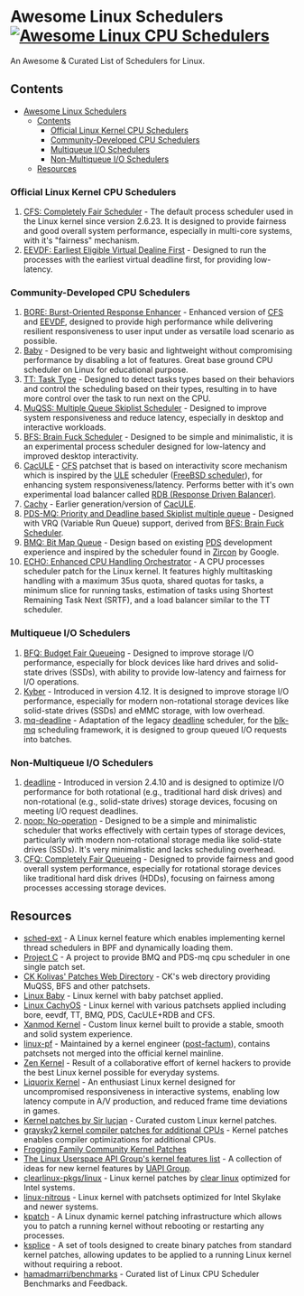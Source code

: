 # Awesome Linux Schedulers [![Awesome Linux CPU Schedulers](https://awesome.re/badge-flat.svg)](https://github.com/Tanvir1337x/awesome-linux-cpu-schedulers)

An Awesome & Curated List of Schedulers for Linux.

## Contents

- [Awesome Linux Schedulers ](#awesome-linux-schedulers-)
  - [Contents](#contents)
    - [Official Linux Kernel CPU Schedulers](#official-linux-kernel-cpu-schedulers)
    - [Community-Developed CPU Schedulers](#community-developed-cpu-schedulers)
    - [Multiqueue I/O Schedulers](#multiqueue-io-schedulers)
    - [Non-Multiqueue I/O Schedulers](#non-multiqueue-io-schedulers)
  - [Resources](#resources)

### Official Linux Kernel CPU Schedulers

1. [CFS: Completely Fair Scheduler](https://docs.kernel.org/scheduler/sched-design-CFS.html) - The default process scheduler used in the Linux kernel since version 2.6.23. It is designed to provide fairness and good overall system performance, especially in multi-core systems, with it's "fairness" mechanism.
2. [EEVDF: Earliest Eligible Virtual Dealine First](https://lwn.net/Articles/925371/) - Designed to run the processes with the earliest virtual deadline first, for providing low-latency.

### Community-Developed CPU Schedulers

1. [BORE: Burst-Oriented Response Enhancer](https://github.com/firelzrd/bore-scheduler) - Enhanced version of [CFS](https://docs.kernel.org/scheduler/sched-design-CFS.html) and [EEVDF](https://lwn.net/Articles/925371/), designed to provide high performance while delivering resilient responsiveness to user input under as versatile load scenario as possible.
2. [Baby](https://github.com/hamadmarri/Baby-CPU-Scheduler) - Designed to be very basic and lightweight without compromising performance by disabling a lot of features. Great base ground CPU scheduler on Linux for educational purpose.
3. [TT: Task Type](https://github.com/hamadmarri/TT-CPU-Scheduler) - Designed to detect tasks types based on their behaviors and control the scheduling based on their types, resulting in to have more control over the task to run next on the CPU.
4. [MuQSS: Multiple Queue Skiplist Scheduler](https://lwn.net/Articles/720227/) - Designed to improve system responsiveness and reduce latency, especially in desktop and interactive workloads.
5. [BFS: Brain Fuck Scheduler](https://en.wikipedia.org/wiki/Brain_Fuck_Scheduler) - Designed to be simple and minimalistic, it is an experimental process scheduler designed for low-latency and improved desktop interactivity.
6. [CacULE](https://github.com/hamadmarri/cacule-cpu-scheduler) - [CFS](https://docs.kernel.org/scheduler/sched-design-CFS.html) patchset that is based on interactivity score mechanism which is inspired by the [ULE](https://en.wikipedia.org/wiki/ULE_scheduler) scheduler ([FreeBSD scheduler](https://papers.freebsd.org/2003/bsdcon/jeff-ule_scheduler/)), for enhancing system responsiveness/latency. Performs better with it's own experimental load balancer called [RDB (Response Driven Balancer)](https://github.com/hamadmarri/cacule-cpu-scheduler#response-driven-balancer-rdb).
7. [Cachy](https://github.com/hamadmarri/cacule-cpu-scheduler/tree/c68d210538fabac002acb84d99e9c3d365edc14f) - Earlier generation/version of [CacULE](https://github.com/hamadmarri/cacule-cpu-scheduler).
8. [PDS-MQ: Priority and Deadline based Skiplist multiple queue](https://www.phoronix.com/news/PDS-MQ-Linux-4.17) - Designed with VRQ (Variable Run Queue) support, derived from [BFS: Brain Fuck Scheduler](https://en.wikipedia.org/wiki/Brain_Fuck_Scheduler).
9. [BMQ: Bit Map Queue](https://www.phoronix.com/news/Linux-BitMap-Queue-BMQ) - Design based on existing [PDS](https://www.phoronix.com/news/PDS-MQ-Linux-4.17) development experience and inspired by the scheduler found in [Zircon](https://fuchsia.dev/fuchsia-src/concepts/kernel) by Google.
10. [ECHO: Enhanced CPU Handling Orchestrator](https://github.com/hamadmarri/ECHO-CPU-Scheduler) - A CPU processes scheduler patch for the Linux kernel. It features highly multitasking handling with a maximum 35us quota, shared quotas for tasks, a minimum slice for running tasks, estimation of tasks using Shortest Remaining Task Next (SRTF), and a load balancer similar to the TT scheduler.

### Multiqueue I/O Schedulers

1. [BFQ: Budget Fair Queueing](https://docs.kernel.org/block/bfq-iosched.html) - Designed to improve storage I/O performance, especially for block devices like hard drives and solid-state drives (SSDs), with ability to provide low-latency and fairness for I/O operations.
2. [Kyber](https://lwn.net/Articles/720071/) - Introduced in version 4.12. It is designed to improve storage I/O performance, especially for modern non-rotational storage devices like solid-state drives (SSDs) and eMMC storage, with low overhead.
3. [mq-deadline](https://github.com/torvalds/linux/blob/master/block/mq-deadline.c) - Adaptation of the legacy [deadline](https://en.wikipedia.org/wiki/Deadline_scheduler) scheduler, for the [blk-mq](https://docs.kernel.org/block/blk-mq.html) scheduling framework, it is designed to group queued I/O requests into batches.

### Non-Multiqueue I/O Schedulers

1. [deadline](https://en.wikipedia.org/wiki/Deadline_scheduler) - Introduced in version 2.4.10 and is designed to optimize I/O performance for both rotational (e.g., traditional hard disk drives) and non-rotational (e.g., solid-state drives) storage devices, focusing on meeting I/O request deadlines.
2. [noop: No-operation](https://en.wikipedia.org/wiki/Noop_scheduler) - Designed to be a simple and minimalistic scheduler that works effectively with certain types of storage devices, particularly with modern non-rotational storage media like solid-state drives (SSDs). It's very minimalistic and lacks scheduling overhead.
3. [CFQ: Completely Fair Queueing](https://www.kernel.org/doc/Documentation/block/cfq-iosched.txt) - Designed to provide fairness and good overall system performance, especially for rotational storage devices like traditional hard disk drives (HDDs), focusing on fairness among processes accessing storage devices.

## Resources

- [sched-ext](https://github.com/sched-ext/scx) - A Linux kernel feature which enables implementing kernel thread schedulers in BPF and dynamically loading them.
- [Project C](https://gitlab.com/alfredchen/projectc) - A project to provide BMQ and PDS-mq cpu scheduler in one single patch set.
- [CK Kolivas' Patches Web Directory](http://ck.kolivas.org/patches/) - CK's web directory providing MuQSS, BFS and other patchsets.
- [Linux Baby](https://github.com/hamadmarri/linux-baby) - Linux kernel with baby patchset applied.
- [Linux CachyOS](https://github.com/CachyOS/linux-cachyos) - Linux kernel with various patchsets applied including bore, eevdf, TT, BMQ, PDS, CacULE+RDB and CFS.
- [Xanmod Kernel](https://xanmod.org) - Custom linux kernel built to provide a stable, smooth and solid system experience.
- [linux-pf](https://codeberg.org/pf-kernel/linux) - Maintained by a kernel engineer ([post-factum](https://pfkernel.natalenko.name/)), contains patchsets not merged into the official kernel mainline.
- [Zen Kernel](https://github.com/zen-kernel/zen-kernel) - Result of a collaborative effort of kernel hackers to provide the best Linux kernel possible for everyday systems.
- [Liquorix Kernel](https://liquorix.net) - An enthusiast Linux kernel designed for uncompromised responsiveness in interactive systems, enabling low latency compute in A/V production, and reduced frame time deviations in games.
- [Kernel patches by Sir lucjan](https://github.com/sirlucjan/kernel-patches) - Curated custom Linux kernel patches.
- [graysky2 kernel compiler patches for additional CPUs](https://github.com/graysky2/kernel_compiler_patch) - Kernel patches enables compiler optimizations for additional CPUs.
- [Frogging Family Community Kernel Patches](https://github.com/Frogging-Family/community-patches)
- [The Linux Userspace API Group's kernel features list](https://github.com/uapi-group/kernel-features) - A collection of ideas for new kernel features by [UAPI Group](https://github.com/uapi-group).
- [clearlinux-pkgs/linux](https://github.com/clearlinux-pkgs/linux) - Linux kernel patches by [clear linux](https://clearlinux.org) optimized for Intel systems.
- [linux-nitrous](https://gitlab.com/xdevs23/linux-nitrous) - Linux kernel with patchsets optimized for Intel Skylake and newer systems.
- [kpatch](https://github.com/dynup/kpatch) - A Linux dynamic kernel patching infrastructure which allows you to patch a running kernel without rebooting or restarting any processes.
- [ksplice](https://github.com/jirislaby/ksplice) - A set of tools designed to create binary patches from standard kernel patches, allowing updates to be applied to a running Linux kernel without requiring a reboot.
- [hamadmarri/benchmarks](https://github.com/hamadmarri/benchmarks) - Curated list of Linux CPU Scheduler Benchmarks and Feedback.
